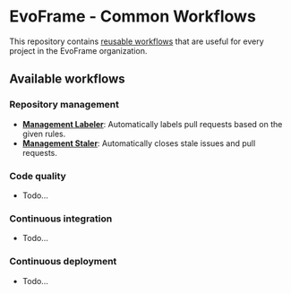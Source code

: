 # EvoFrame - Common Workflows

This repository contains [reusable workflows](https://docs.github.com/en/actions/using-workflows/reusing-workflows) that are useful for every project in the EvoFrame organization.

## Available workflows

### Repository management

- [**Management Labeler**](./.github/workflows/mngt-labeler.yml): Automatically labels pull requests based on the given rules.
- [**Management Staler**](./.github/workflows/mngt-staler.yml): Automatically closes stale issues and pull requests.

### Code quality

- Todo...

### Continuous integration

- Todo...

### Continuous deployment

- Todo...
